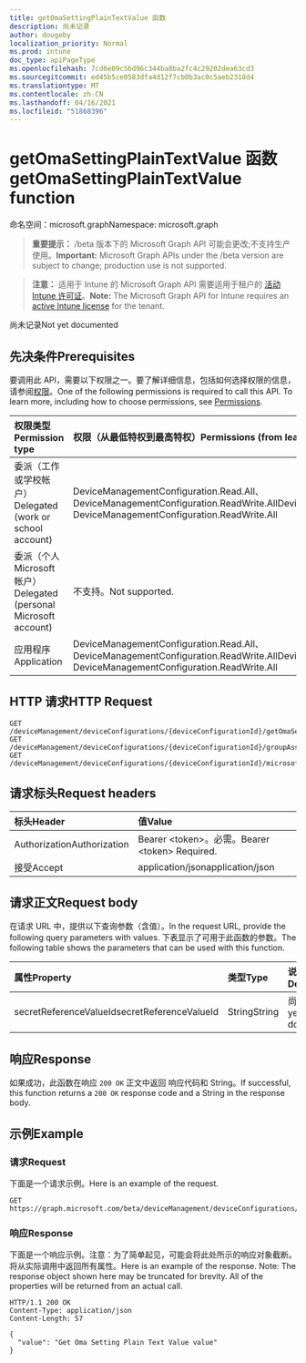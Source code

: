 ```yaml
---
title: getOmaSettingPlainTextValue 函数
description: 尚未记录
author: dougeby
localization_priority: Normal
ms.prod: intune
doc_type: apiPageType
ms.openlocfilehash: 7cd6e09c56d96c344ba8ba2fc4c29202dea63cd3
ms.sourcegitcommit: ed45b5ce0583dfa4d12f7cb0b3ac0c5aeb2318d4
ms.translationtype: MT
ms.contentlocale: zh-CN
ms.lasthandoff: 04/16/2021
ms.locfileid: "51868396"
---
```

# <a name="getomasettingplaintextvalue-function"></a><span data-ttu-id="703dd-103">getOmaSettingPlainTextValue 函数</span><span class="sxs-lookup"><span data-stu-id="703dd-103">getOmaSettingPlainTextValue function</span></span>

<span data-ttu-id="703dd-104">命名空间：microsoft.graph</span><span class="sxs-lookup"><span data-stu-id="703dd-104">Namespace: microsoft.graph</span></span>

> <span data-ttu-id="703dd-105">**重要提示：** /beta 版本下的 Microsoft Graph API 可能会更改;不支持生产使用。</span><span class="sxs-lookup"><span data-stu-id="703dd-105">**Important:** Microsoft Graph APIs under the /beta version are subject to change; production use is not supported.</span></span>

> <span data-ttu-id="703dd-106">**注意：** 适用于 Intune 的 Microsoft Graph API 需要适用于租户的 [活动 Intune 许可证](https://go.microsoft.com/fwlink/?linkid=839381)。</span><span class="sxs-lookup"><span data-stu-id="703dd-106">**Note:** The Microsoft Graph API for Intune requires an [active Intune license](https://go.microsoft.com/fwlink/?linkid=839381) for the tenant.</span></span>

<span data-ttu-id="703dd-107">尚未记录</span><span class="sxs-lookup"><span data-stu-id="703dd-107">Not yet documented</span></span>

## <a name="prerequisites"></a><span data-ttu-id="703dd-108">先决条件</span><span class="sxs-lookup"><span data-stu-id="703dd-108">Prerequisites</span></span>
<span data-ttu-id="703dd-p101">要调用此 API，需要以下权限之一。要了解详细信息，包括如何选择权限的信息，请参阅[权限](/graph/permissions-reference)。</span><span class="sxs-lookup"><span data-stu-id="703dd-p101">One of the following permissions is required to call this API. To learn more, including how to choose permissions, see [Permissions](/graph/permissions-reference).</span></span>

|<span data-ttu-id="703dd-111">权限类型</span><span class="sxs-lookup"><span data-stu-id="703dd-111">Permission type</span></span>|<span data-ttu-id="703dd-112">权限（从最低特权到最高特权）</span><span class="sxs-lookup"><span data-stu-id="703dd-112">Permissions (from least to most privileged)</span></span>|
|:---|:---|
|<span data-ttu-id="703dd-113">委派（工作或学校帐户）</span><span class="sxs-lookup"><span data-stu-id="703dd-113">Delegated (work or school account)</span></span>|<span data-ttu-id="703dd-114">DeviceManagementConfiguration.Read.All、DeviceManagementConfiguration.ReadWrite.All</span><span class="sxs-lookup"><span data-stu-id="703dd-114">DeviceManagementConfiguration.Read.All, DeviceManagementConfiguration.ReadWrite.All</span></span>|
|<span data-ttu-id="703dd-115">委派（个人 Microsoft 帐户）</span><span class="sxs-lookup"><span data-stu-id="703dd-115">Delegated (personal Microsoft account)</span></span>|<span data-ttu-id="703dd-116">不支持。</span><span class="sxs-lookup"><span data-stu-id="703dd-116">Not supported.</span></span>|
|<span data-ttu-id="703dd-117">应用程序</span><span class="sxs-lookup"><span data-stu-id="703dd-117">Application</span></span>|<span data-ttu-id="703dd-118">DeviceManagementConfiguration.Read.All、DeviceManagementConfiguration.ReadWrite.All</span><span class="sxs-lookup"><span data-stu-id="703dd-118">DeviceManagementConfiguration.Read.All, DeviceManagementConfiguration.ReadWrite.All</span></span>|

## <a name="http-request"></a><span data-ttu-id="703dd-119">HTTP 请求</span><span class="sxs-lookup"><span data-stu-id="703dd-119">HTTP Request</span></span>
<!-- {
  "blockType": "ignored"
}
-->
``` http
GET /deviceManagement/deviceConfigurations/{deviceConfigurationId}/getOmaSettingPlainTextValue
GET /deviceManagement/deviceConfigurations/{deviceConfigurationId}/groupAssignments/{deviceConfigurationGroupAssignmentId}/deviceConfiguration/getOmaSettingPlainTextValue
GET /deviceManagement/deviceConfigurations/{deviceConfigurationId}/microsoft.graph.windowsDomainJoinConfiguration/networkAccessConfigurations/{deviceConfigurationId}/getOmaSettingPlainTextValue
```

## <a name="request-headers"></a><span data-ttu-id="703dd-120">请求标头</span><span class="sxs-lookup"><span data-stu-id="703dd-120">Request headers</span></span>
|<span data-ttu-id="703dd-121">标头</span><span class="sxs-lookup"><span data-stu-id="703dd-121">Header</span></span>|<span data-ttu-id="703dd-122">值</span><span class="sxs-lookup"><span data-stu-id="703dd-122">Value</span></span>|
|:---|:---|
|<span data-ttu-id="703dd-123">Authorization</span><span class="sxs-lookup"><span data-stu-id="703dd-123">Authorization</span></span>|<span data-ttu-id="703dd-124">Bearer &lt;token&gt;。必需。</span><span class="sxs-lookup"><span data-stu-id="703dd-124">Bearer &lt;token&gt; Required.</span></span>|
|<span data-ttu-id="703dd-125">接受</span><span class="sxs-lookup"><span data-stu-id="703dd-125">Accept</span></span>|<span data-ttu-id="703dd-126">application/json</span><span class="sxs-lookup"><span data-stu-id="703dd-126">application/json</span></span>|

## <a name="request-body"></a><span data-ttu-id="703dd-127">请求正文</span><span class="sxs-lookup"><span data-stu-id="703dd-127">Request body</span></span>
<span data-ttu-id="703dd-128">在请求 URL 中，提供以下查询参数（含值）。</span><span class="sxs-lookup"><span data-stu-id="703dd-128">In the request URL, provide the following query parameters with values.</span></span>
<span data-ttu-id="703dd-129">下表显示了可用于此函数的参数。</span><span class="sxs-lookup"><span data-stu-id="703dd-129">The following table shows the parameters that can be used with this function.</span></span>

|<span data-ttu-id="703dd-130">属性</span><span class="sxs-lookup"><span data-stu-id="703dd-130">Property</span></span>|<span data-ttu-id="703dd-131">类型</span><span class="sxs-lookup"><span data-stu-id="703dd-131">Type</span></span>|<span data-ttu-id="703dd-132">说明</span><span class="sxs-lookup"><span data-stu-id="703dd-132">Description</span></span>|
|:---|:---|:---|
|<span data-ttu-id="703dd-133">secretReferenceValueId</span><span class="sxs-lookup"><span data-stu-id="703dd-133">secretReferenceValueId</span></span>|<span data-ttu-id="703dd-134">String</span><span class="sxs-lookup"><span data-stu-id="703dd-134">String</span></span>|<span data-ttu-id="703dd-135">尚未记录</span><span class="sxs-lookup"><span data-stu-id="703dd-135">Not yet documented</span></span>|



## <a name="response"></a><span data-ttu-id="703dd-136">响应</span><span class="sxs-lookup"><span data-stu-id="703dd-136">Response</span></span>
<span data-ttu-id="703dd-137">如果成功，此函数在响应 `200 OK` 正文中返回 响应代码和 String。</span><span class="sxs-lookup"><span data-stu-id="703dd-137">If successful, this function returns a `200 OK` response code and a String in the response body.</span></span>

## <a name="example"></a><span data-ttu-id="703dd-138">示例</span><span class="sxs-lookup"><span data-stu-id="703dd-138">Example</span></span>

### <a name="request"></a><span data-ttu-id="703dd-139">请求</span><span class="sxs-lookup"><span data-stu-id="703dd-139">Request</span></span>
<span data-ttu-id="703dd-140">下面是一个请求示例。</span><span class="sxs-lookup"><span data-stu-id="703dd-140">Here is an example of the request.</span></span>
``` http
GET https://graph.microsoft.com/beta/deviceManagement/deviceConfigurations/{deviceConfigurationId}/getOmaSettingPlainTextValue(secretReferenceValueId='parameterValue')
```

### <a name="response"></a><span data-ttu-id="703dd-141">响应</span><span class="sxs-lookup"><span data-stu-id="703dd-141">Response</span></span>
<span data-ttu-id="703dd-p103">下面是一个响应示例。注意：为了简单起见，可能会将此处所示的响应对象截断。将从实际调用中返回所有属性。</span><span class="sxs-lookup"><span data-stu-id="703dd-p103">Here is an example of the response. Note: The response object shown here may be truncated for brevity. All of the properties will be returned from an actual call.</span></span>
``` http
HTTP/1.1 200 OK
Content-Type: application/json
Content-Length: 57

{
  "value": "Get Oma Setting Plain Text Value value"
}
```




